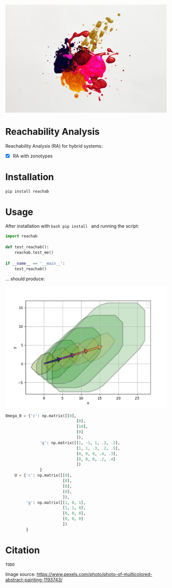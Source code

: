 ![](/images/pexels-free-creative-stuff-1193743.jpg)


# Reachability Analysis
Reachability Analysis (RA) for hybrid systems:

- [x] RA with zonotypes

# Installation
```bash
pip install reachab
```

# Usage

After installation with ```bash pip install ``` and running the script:
```python
import reachab

def test_reachab():
    reachab.test_me()

if __name__ == '__main__':
    test_reachab()
```

... should produce:

![](/images/erg.png)


```python
Omega_0 = {'c': np.matrix([[0],
                               [0],
                               [10],
                               [0]
                               ]),
               'g': np.matrix([[1, -1, 1, .2, .2],
                               [1, 1, .3, .2, .5],
                               [0, 0, 0, .4, .3],
                               [0, 0, 0, .2, .4]
                               ])
               }
    U = {'c': np.matrix([[0],
                         [0],
                         [0],
                         [0],
                         ]),
         'g': np.matrix([[1, 0, 1],
                         [1, 1, 0],
                         [0, 0, 0],
                         [0, 0, 0]
                         ])
         }
```




# Citation

```
TODO
```


Image source: https://www.pexels.com/photo/photo-of-multicolored-abstract-painting-1193743/